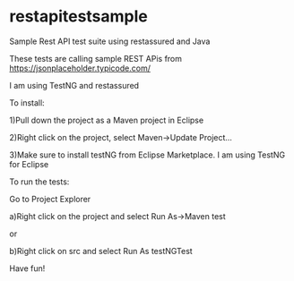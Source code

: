 # restapitestsample
Sample Rest API test suite using restassured and Java

These tests are calling sample REST APis from https://jsonplaceholder.typicode.com/

I am using TestNG and restassured

To install:

1)Pull down the project as a Maven project in Eclipse

2)Right click on the project, select Maven->Update Project...

3)Make sure to install testNG from Eclipse Marketplace. I am using TestNG for Eclipse

To run the tests:

Go to Project Explorer

  a)Right click on the project and select Run As->Maven test
  
  or
  
  b)Right click on src and select Run As testNGTest
  
  
 Have fun! 
